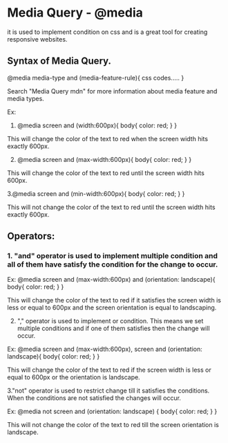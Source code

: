 # Media Query - @media
it is used to implement condition on css and is a great tool for creating responsive websites.

## Syntax of Media Query.

@media media-type and (media-feature-rule){
  css codes.....
}

Search "Media Query mdn" for more information about media feature and media types.

Ex:
1. @media screen and (width:600px){
  body{
    color: red;
  }
}

This will change the color of the text to red when the screen width hits exactly 600px.


2. @media screen and (max-width:600px){
  body{
    color: red;
  }
}

This will change the color of the text to red until the screen width hits  600px.


3.@media screen and (min-width:600px){
  body{
    color: red;
  }
}

This will not change the color of the text to red until the screen width hits exactly 600px.

## Operators:

### 1. "and" operator is used to implement multiple condition and all of them have satisfy the condition for the change to occur.

Ex:
@media screen and (max-width:600px) and (orientation: landscape){
  body{
    color: red;
  }
}

This will change the color of the text to red if it satisfies the screen width is less or equal to 600px and the screen orientation is equal to landscaping.


2. "," operator is used to implement or condition. This means we set multiple conditions and if one of them satisfies then the change will occur.

Ex:
@media screen and (max-width:600px),
screen and (orientation: landscape){
  body{
    color: red;
  }
}

This will change the color of the text to red if the screen width is less or equal to 600px or the orientation is landscape.


3."not" operator is used to restrict change till it satisfies the conditions.
When the conditions are not satisfied the changes will occur.

Ex:
@media not screen and (orientation: landscape)
{
  body{
    color: red;
  }
}

This will not change the color of the text to red till the screen orientation is landscape.
